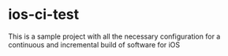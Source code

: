 # ios-ci-test
This is a sample project with all the necessary configuration for a continuous and incremental build of software for iOS

